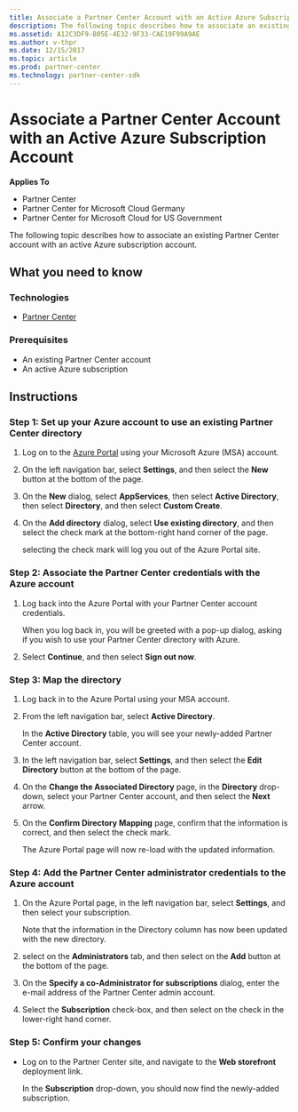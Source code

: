 ```yaml
---
title: Associate a Partner Center Account with an Active Azure Subscription Account
description: The following topic describes how to associate an existing Partner Center account with an active Azure subscription account.
ms.assetid: A12C3DF9-B05E-4E32-9F33-CAE19F99A9AE
ms.author: v-thpr
ms.date: 12/15/2017
ms.topic: article
ms.prod: partner-center
ms.technology: partner-center-sdk
---
```


# Associate a Partner Center Account with an Active Azure Subscription Account


**Applies To**

-   Partner Center
-   Partner Center for Microsoft Cloud Germany
-   Partner Center for Microsoft Cloud for US Government

The following topic describes how to associate an existing Partner Center account with an active Azure subscription account.

## <span id="What_you_need_to_know"></span><span id="what_you_need_to_know"></span><span id="WHAT_YOU_NEED_TO_KNOW"></span>What you need to know


### <span id="Technologies"></span><span id="technologies"></span><span id="TECHNOLOGIES"></span>Technologies

-   [Partner Center](index.md)

### <span id="Prerequisites"></span><span id="prerequisites"></span><span id="PREREQUISITES"></span>Prerequisites

-   An existing Partner Center account
-   An active Azure subscription

## Instructions

### <span id="Set_up_your_Azure_account_to_use_an_existing_Partner_Center_directory"></span><span id="set_up_your_azure_account_to_use_an_existing_partner_center_directory"></span><span id="SET_UP_YOUR_AZURE_ACCOUNT_TO_USE_AN_EXISTING_PARTNER_CENTER_DIRECTORY"></span>Step 1: Set up your Azure account to use an existing Partner Center directory

1.  Log on to the [Azure Portal](https://manage.windowsazure.com) using your Microsoft Azure (MSA) account.

2.  On the left navigation bar, select **Settings**, and then select the **New** button at the bottom of the page.

3.  On the **New** dialog, select **AppServices**, then select **Active Directory**, then select **Directory**, and then select **Custom Create**.

4.  On the **Add directory** dialog, select **Use existing directory**, and then select the check mark at the bottom-right hand corner of the page.

    selecting the check mark will log you out of the Azure Portal site.

### <span id="Associate_the_Partner_Center_credentials_with_the_Azure_account"></span><span id="associate_the_partner_center_credentials_with_the_azure_account"></span><span id="ASSOCIATE_THE_PARTNER_CENTER_CREDENTIALS_WITH_THE_AZURE_ACCOUNT"></span>Step 2: Associate the Partner Center credentials with the Azure account

1.  Log back into the Azure Portal with your Partner Center account credentials.

    When you log back in, you will be greeted with a pop-up dialog, asking if you wish to use your Partner Center directory with Azure.

2.  Select **Continue**, and then select **Sign out now**.

### <span id="_Map_the_directory"></span><span id="_map_the_directory"></span><span id="_MAP_THE_DIRECTORY"></span>Step 3: Map the directory

1.  Log back in to the Azure Portal using your MSA account.
2.  From the left navigation bar, select **Active Directory**.

    In the **Active Directory** table, you will see your newly-added Partner Center account.

3.  In the left navigation bar, select **Settings**, and then select the **Edit Directory** button at the bottom of the page.

4.  On the **Change the Associated Directory** page, in the **Directory** drop-down, select your Partner Center account, and then select the **Next** arrow.

5.  On the **Confirm Directory Mapping** page, confirm that the information is correct, and then select the check mark.

    The Azure Portal page will now re-load with the updated information.

### <span id="Add_the_Partner_Center_administrator_credentials_to_the_Azure_account"></span><span id="add_the_partner_center_administrator_credentials_to_the_azure_account"></span><span id="ADD_THE_PARTNER_CENTER_ADMINISTRATOR_CREDENTIALS_TO_THE_AZURE_ACCOUNT"></span>Step 4: Add the Partner Center administrator credentials to the Azure account

1.  On the Azure Portal page, in the left navigation bar, select **Settings**, and then select your subscription.

    Note that the information in the Directory column has now been updated with the new directory.

2.  select on the **Administrators** tab, and then select on the **Add** button at the bottom of the page.

3.  On the **Specify a co-Administrator for subscriptions** dialog, enter the e-mail address of the Partner Center admin account.

4.  Select the **Subscription** check-box, and then select on the check in the lower-right hand corner.

### <span id="Confirm_your_changes"></span><span id="confirm_your_changes"></span><span id="CONFIRM_YOUR_CHANGES"></span>Step 5: Confirm your changes

-   Log on to the Partner Center site, and navigate to the **Web storefront** deployment link.

    In the **Subscription** drop-down, you should now find the newly-added subscription.

 

 




